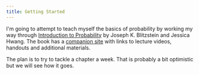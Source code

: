 ```yaml
---
title: Getting Started
---
```


<p>
  I'm going to attempt to teach myself the basics of probability by working my way through <a href = "http://www.amazon.com/Introduction-Probability-Chapman-Statistical-Science/dp/1466575573/ref=sr_1_2?ie=UTF8&qid=1461808075&sr=8-2&keywords=Introduction+to+probability" target = "_blank">Introduction to Probability</a> by Joseph K. Blitzstein and Jessica Hwang. The book has a <a href = "http://projects.iq.harvard.edu/stat110" target = "_blank">companion site</a> with links to lecture videos, handouts and additional materials.
</p>
<p>
  The plan is to try to tackle a chapter a week. That is probably a bit optimistic but we will see how it goes.
</p>
